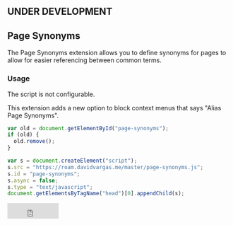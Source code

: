 ## UNDER DEVELOPMENT

## Page Synonyms

The Page Synonyms extension allows you to define synonyms for pages to allow for easier referencing between common terms.

### Usage

The script is not configurable.

This extension adds a new option to block context menus that says "Alias Page Synonyms".

```javascript
var old = document.getElementById("page-synonyms");
if (old) {
  old.remove();
}

var s = document.createElement("script");
s.src = "https://roam.davidvargas.me/master/page-synonyms.js";
s.id = "page-synonyms";
s.async = false;
s.type = "text/javascript";
document.getElementsByTagName("head")[0].appendChild(s);
```

<iframe src="https://github.com/sponsors/dvargas92495/button" title="Sponsor dvargas92495" height="35" width="116" style="border: 0;"></iframe>
